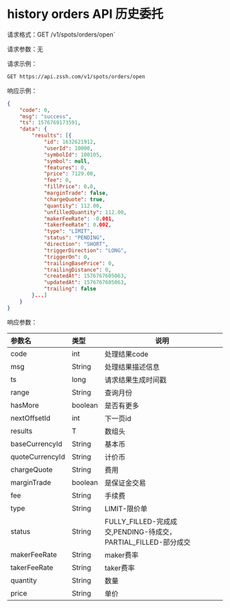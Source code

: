 ﻿# history orders API  历史委托

请求格式：GET /v1/spots/orders/open`

请求参数：无

请求示例：

```bash
GET https://api.zssh.com/v1/spots/orders/open
```

响应示例：

```json
{
	"code": 0,
	"msg": "success",
	"ts": 1576769173591,
	"data": {
		"results": [{
			"id": 1632621912,
			"userId": 10000,
			"symbolId": 100105,
			"symbol": null,
			"features": 0,
			"price": 7129.00,
			"fee": 0,
			"fillPrice": 0.0,
			"marginTrade": false,
			"chargeQuote": true,
			"quantity": 112.00,
			"unfilledQuantity": 112.00,
			"makerFeeRate": -0.001,
			"takerFeeRate": 0.002,
			"type": "LIMIT",
			"status": "PENDING",
			"direction": "SHORT",
			"triggerDirection": "LONG",
			"triggerOn": 0,
			"trailingBasePrice": 0,
			"trailingDistance": 0,
			"createdAt": 1576767605063,
			"updatedAt": 1576767605063,
			"trailing": false
		}...]
	}
}
```

响应参数：

|参数名|类型|说明|
|:-----  |:-----|-----                           |
|code |int   |处理结果code  |
|msg |String   |处理结果描述信息  |
|ts |long   |请求结果生成时间戳  |
|range |String   |查询月份  |
|hasMore |boolean   |是否有更多  |
|nextOffsetId |int   |下一页id  |
|results |T   |数组头  |
|baseCurrencyId |String   |基本币  |
|quoteCurrencyId |String   |计价币  |
|chargeQuote |String   |费用  |
|marginTrade |boolean   |是保证金交易  |
|fee |String   |手续费  |
|type |String   |LIMIT-限价单  |
|status |String   |FULLY_FILLED-完成成交,PENDING-待成交，PARTIAL_FILLED-部分成交  |
|makerFeeRate |String   |maker费率  |
|takerFeeRate |String   |taker费率  |
|quantity |String   |数量  |
|price |String   |单价  |

